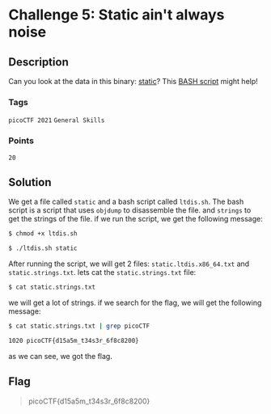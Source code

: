 # Challenge 5: Static ain't always noise

## Description

Can you look at the data in this binary: [static](https://mercury.picoctf.net/static/0f6ea599582dcce7b4f1ba94e3617baf/static)? This [BASH script](https://mercury.picoctf.net/static/0f6ea599582dcce7b4f1ba94e3617baf/ltdis.sh) might help!

### Tags

`picoCTF 2021` `General Skills`

### Points

`20`

## Solution

We get a file called `static` and a bash script called `ltdis.sh`. The bash script is a script that uses `objdump` to disassemble the file. and `strings` to get the strings of the file. if we run the script, we get the following message:

```bash
$ chmod +x ltdis.sh

$ ./ltdis.sh static
```

After running the script, we will get 2 files: `static.ltdis.x86_64.txt` and `static.strings.txt`. lets cat the `static.strings.txt` file:

```bash
$ cat static.strings.txt
```

we will get a lot of strings. if we search for the flag, we will get the following message:

```bash
$ cat static.strings.txt | grep picoCTF

1020 picoCTF{d15a5m_t34s3r_6f8c8200}
```

as we can see, we got the flag.

## Flag

> picoCTF{d15a5m_t34s3r_6f8c8200}
